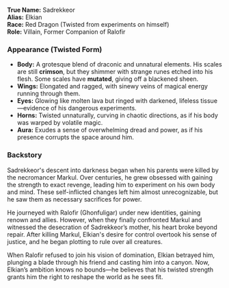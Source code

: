 **True Name:** Sadrekkeor  
**Alias:** Elkian  
**Race:** Red Dragon (Twisted from experiments on himself)  
**Role:** Villain, Former Companion of Ralofir

### Appearance (Twisted Form)

- **Body:** A grotesque blend of draconic and unnatural elements. His scales are still **crimson**, but they shimmer with strange runes etched into his flesh. Some scales have **mutated**, giving off a blackened sheen.
- **Wings:** Elongated and ragged, with sinewy veins of magical energy running through them.
- **Eyes:** Glowing like molten lava but ringed with darkened, lifeless tissue—evidence of his dangerous experiments.
- **Horns:** Twisted unnaturally, curving in chaotic directions, as if his body was warped by volatile magic.
- **Aura:** Exudes a sense of overwhelming dread and power, as if his presence corrupts the space around him.

### Backstory

Sadrekkeor's descent into darkness began when his parents were killed by the necromancer Markul. Over centuries, he grew obsessed with gaining the strength to exact revenge, leading him to experiment on his own body and mind. These self-inflicted changes left him almost unrecognizable, but he saw them as necessary sacrifices for power.

He journeyed with Ralofir (Ghonfuligar) under new identities, gaining renown and allies. However, when they finally confronted Markul and witnessed the desecration of Sadrekkeor’s mother, his heart broke beyond repair. After killing Markul, Elkian's desire for control overtook his sense of justice, and he began plotting to rule over all creatures.

When Ralofir refused to join his vision of domination, Elkian betrayed him, plunging a blade through his friend and casting him into a canyon. Now, Elkian’s ambition knows no bounds—he believes that his twisted strength grants him the right to reshape the world as he sees fit.